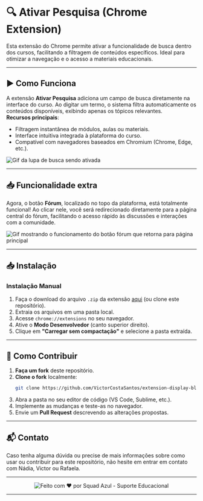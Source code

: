 # 🔍 Ativar Pesquisa (Chrome Extension)

Esta extensão do Chrome permite ativar a funcionalidade de busca dentro dos cursos, facilitando a filtragem de conteúdos específicos. Ideal para otimizar a navegação e o acesso a materiais educacionais.

---

## ▶️ Como Funciona

A extensão **Ativar Pesquisa** adiciona um campo de busca diretamente na interface do curso. Ao digitar um termo, o sistema filtra automaticamente os conteúdos disponíveis, exibindo apenas os tópicos relevantes.  
**Recursos principais**:
- Filtragem instantânea de módulos, aulas ou materiais.
- Interface intuitiva integrada à plataforma do curso.
- Compatível com navegadores baseados em Chromium (Chrome, Edge, etc.).

![Gif da lupa de busca sendo ativada](https://i.imgur.com/rLVIIyR.gif)

---



## 📥 Funcionalidade extra

Agora, o botão **Fórum**, localizado no topo da plataforma, está totalmente funcional! Ao clicar nele, você será redirecionado diretamente para a página central do fórum, facilitando o acesso rápido às discussões e interações com a comunidade.

![Gif mostrando o funcionamento do botão fórum que retorna para página principal](https://i.imgur.com/x5kvK2O.gif)


---

## 📥 Instalação

### Instalação Manual
1. Faça o download do arquivo `.zip` da extensão [aqui](https://github.com/VictorCostaSantos/extension-display-block/archive/refs/heads/main.zip) (ou clone este repositório).
2. Extraia os arquivos em uma pasta local.
3. Acesse `chrome://extensions` no seu navegador.
4. Ative o **Modo Desenvolvedor** (canto superior direito).
5. Clique em **"Carregar sem compactação"** e selecione a pasta extraída.

---

## 🌱 Como Contribuir

1. **Faça um fork** deste repositório.
2. **Clone o fork** localmente:
   ```bash
   git clone https://github.com/VictorCostaSantos/extension-display-block
   ```
3. Abra a pasta no seu editor de código (VS Code, Sublime, etc.).
4. Implemente as mudanças e teste-as no navegador.
5. Envie um **Pull Request** descrevendo as alterações propostas.

---

## 📬 Contato

Caso tenha alguma dúvida ou precise de mais informações sobre como usar ou contribuir para este repositório, não hesite em entrar em contato com Nádia, Victor ou Rafaela.

---

<p align="center">
  <img src="https://img.shields.io/badge/Feito%20com%20❤️%20por%20Squad%20Azul-%231e88e5" alt="Feito com ❤️ por Squad Azul - Suporte Educacional" />
</p>

---
